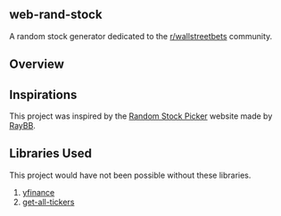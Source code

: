 ## web-rand-stock

A random stock generator dedicated to the [r/wallstreetbets](https://reddit.com/r/wallstreetbets) community.

## Overview

## Inspirations
This project was inspired by the [Random Stock Picker](https://raybb.github.io/random-stock-picker/) website made by [RayBB](https://github.com/RayBB/random-stock-picker). 

## Libraries Used
This project would have not been possible without these libraries.
1. [yfinance](https://pypi.org/project/yfinance/)
2. [get-all-tickers](https://pypi.org/project/get-all-tickers/)